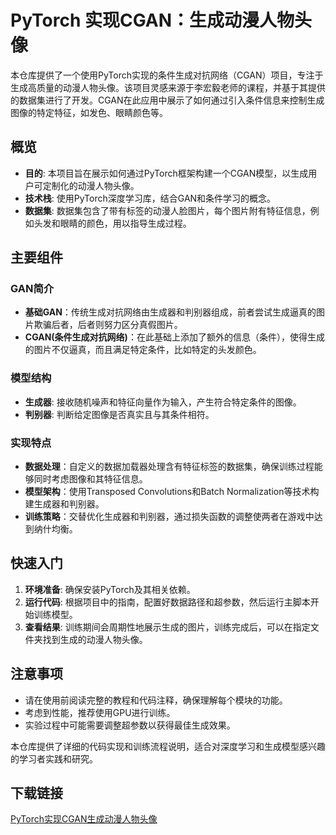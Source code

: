 # PyTorch 实现CGAN：生成动漫人物头像

本仓库提供了一个使用PyTorch实现的条件生成对抗网络（CGAN）项目，专注于生成高质量的动漫人物头像。该项目灵感来源于李宏毅老师的课程，并基于其提供的数据集进行了开发。CGAN在此应用中展示了如何通过引入条件信息来控制生成图像的特定特征，如发色、眼睛颜色等。

## 概览

- **目的**: 本项目旨在展示如何通过PyTorch框架构建一个CGAN模型，以生成用户可定制化的动漫人物头像。
- **技术栈**: 使用PyTorch深度学习库，结合GAN和条件学习的概念。
- **数据集**: 数据集包含了带有标签的动漫人脸图片，每个图片附有特征信息，例如头发和眼睛的颜色，用以指导生成过程。

## 主要组件

### GAN简介

- **基础GAN**：传统生成对抗网络由生成器和判别器组成，前者尝试生成逼真的图片欺骗后者，后者则努力区分真假图片。
- **CGAN(条件生成对抗网络)**：在此基础上添加了额外的信息（条件），使得生成的图片不仅逼真，而且满足特定条件，比如特定的头发颜色。

### 模型结构

- **生成器**: 接收随机噪声和特征向量作为输入，产生符合特定条件的图像。
- **判别器**: 判断给定图像是否真实且与其条件相符。

### 实现特点

- **数据处理**：自定义的数据加载器处理含有特征标签的数据集，确保训练过程能够同时考虑图像和其特征信息。
- **模型架构**：使用Transposed Convolutions和Batch Normalization等技术构建生成器和判别器。
- **训练策略**：交替优化生成器和判别器，通过损失函数的调整使两者在游戏中达到纳什均衡。

## 快速入门

1. **环境准备**: 确保安装PyTorch及其相关依赖。
2. **运行代码**: 根据项目中的指南，配置好数据路径和超参数，然后运行主脚本开始训练模型。
3. **查看结果**: 训练期间会周期性地展示生成的图片，训练完成后，可以在指定文件夹找到生成的动漫人物头像。

## 注意事项

- 请在使用前阅读完整的教程和代码注释，确保理解每个模块的功能。
- 考虑到性能，推荐使用GPU进行训练。
- 实验过程中可能需要调整超参数以获得最佳生成效果。

本仓库提供了详细的代码实现和训练流程说明，适合对深度学习和生成模型感兴趣的学习者实践和研究。

## 下载链接

[PyTorch实现CGAN生成动漫人物头像](https://pan.quark.cn/s/81b021b7c1d3)